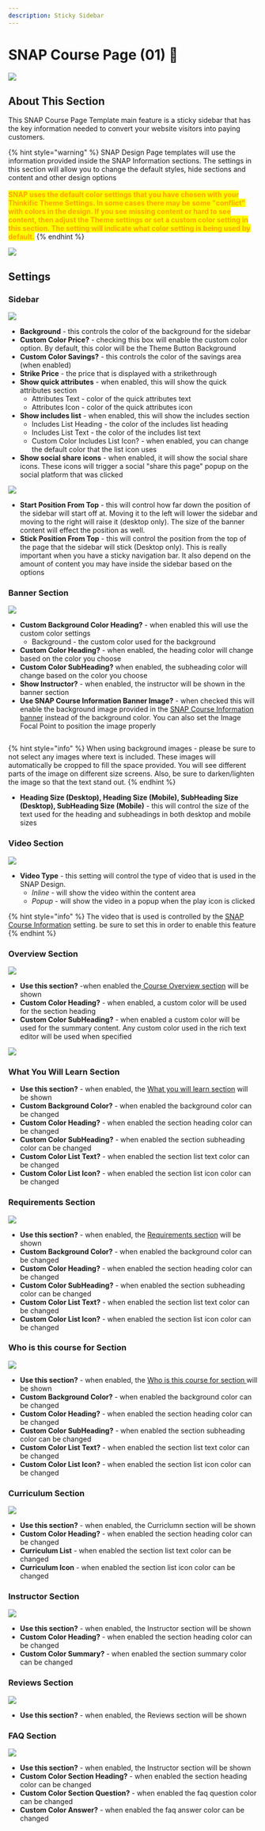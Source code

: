 ```yaml
---
description: Sticky Sidebar
---
```


# SNAP Course Page (01) 🎨

![](<../../.gitbook/assets/Screen Shot 2022-07-12 at 7.17.52 PM.png>)

## About This Section

This SNAP Course Page Template main feature is a sticky sidebar that has the key information needed to convert your website visitors into paying customers.&#x20;

{% hint style="warning" %}
SNAP Design Page templates will use the information provided inside the SNAP Information sections. The settings in this section will allow you to change the default styles, hide sections and content and other design options\
\
<mark style="color:orange;">**SNAP uses the default color settings that you have chosen with your Thinkific Theme Settings. In some cases there may be some "conflict" with colors in the design. If you see missing content or hard to see content, then adjust the Theme settings or set a custom color setting in this section. The setting will indicate what color setting is being used by default.**</mark>
{% endhint %}

![](<../../.gitbook/assets/Screen Shot 2022-07-13 at 12.52.24 PM.png>)

## Settings

### Sidebar

![](<../../.gitbook/assets/Site-Builder-Thinkific - 2022-07-13T124910.157.png>)

* **Background** - this controls the color of the background for the sidebar
* **Custom Color Price?** - checking this box will enable the custom color option. By default, this color will be the Theme Button Background
* **Custom Color Savings?** - this controls the color of the savings area (when enabled)
* **Strike Price** - the price that is displayed with a strikethrough
* **Show quick attributes** - when enabled, this will show the quick attributes section
  * Attributes Text - color of the quick attributes text
  * Attributes Icon - color of the quick attributes icon
* **Show includes list** - when enabled, this will show the includes section
  * Includes List Heading - the color of the includes list heading
  * Includes List Text - the color of the includes list text
  * Custom Color Includes List Icon? - when enabled, you can change the default color that the list icon uses
* **Show social share icons** - when enabled, it will show the social share icons. These icons will trigger a social "share this page" popup on the social platform that was clicked

![](<../../.gitbook/assets/Screen Shot 2022-07-22 at 1.01.41 PM.png>)

* **Start Position From Top** - this will control how far down the position of the sidebar will start off at. Moving it to the left will lower the sidebar and moving to the right will raise it (desktop only). The size of the banner content will effect the position as well.
* **Stick Position From Top** - this will control the position from the top of the page that the sidebar will stick (Desktop only). This is really important when you have a sticky navigation bar. It also depend on the amount of content you may have inside the sidebar based on the options

### Banner Section

![](<../../.gitbook/assets/Site-Builder-Thinkific - 2022-07-13T125753.802.png>)

* **Custom Background Color Heading?** - when enabled this will use the custom color settings
  * Background - the custom color used for the background
* **Custom Color Heading?** - when enabled, the heading color will change based on the color you choose
* **Custom Color SubHeading?** when enabled, the subheading color will change based on the color you choose
* **Show Instructor?** - when enabled, the instructor will be shown in the banner section
* **Use SNAP Course Information Banner Image?** - when checked this will enable the background image provided in the [SNAP Course Information banner](../snap-information-sections/snap-course-information.md#banner-settings-group) instead of the background color. You can also set the Image Focal Point to position the image properly

<img src="../../.gitbook/assets/Screen Shot 2022-07-18 at 11.05.05 AM.png" alt="" data-size="original">

{% hint style="info" %}
When using background images - please be sure to not select any images where text is included. These images will automatically be cropped to fill the space provided. You will see different parts of the image on different size screens. Also, be sure to darken/lighten the image so that the text stand out.
{% endhint %}

* **Heading Size (Desktop), Heading Size (Mobile), SubHeading Size (Desktop), SubHeading Size (Mobile)** - this will control the size of the text used for the heading and subheadings in both desktop and mobile sizes

### Video Section

![](<../../.gitbook/assets/Screen Shot 2022-07-13 at 1.00.38 PM.png>)

* **Video Type** - this setting will control the type of video that is used in the SNAP Design.
  * _Inline_ - will show the video within the content area&#x20;
  * _Popup_ - will show the video in a popup when the play icon is clicked

{% hint style="info" %}
The video that is used is controlled by the [SNAP Course Information](../snap-information-sections/snap-course-information.md#video) setting. be sure to set this in order to enable this feature
{% endhint %}

### Overview Section

![](<../../.gitbook/assets/Site-Builder-Thinkific - 2022-07-13T130332.134.png>)

* **Use this section?** -when enabled the[ Course Overview section](../snap-information-sections/snap-course-information.md#course-overview) will be shown&#x20;
* **Custom Color Heading?** - when enabled, a custom color will be used for the section heading
* **Custom Color SubHeading?** - when enabled a custom color will be used for the summary content. Any custom color used in the rich text editor will be used when specified

![](<../../.gitbook/assets/Site-Builder-Thinkific - 2022-07-13T130842.841.png>)

### What You Will Learn Section

* **Use this section?** - when enabled, the [What you will learn section](../snap-information-sections/snap-course-information.md#what-you-will-learn) will be shown
* **Custom Background Color?** - when enabled the background color can be changed
* **Custom Color Heading?** - when enabled the section heading color can be changed
* **Custom Color SubHeading?** - when enabled the section subheading color can be changed
* **Custom Color List Text?** - when enabled the section list text color can be changed
* **Custom Color List Icon?** - when enabled the section list icon color can be changed

### Requirements Section

![](<../../.gitbook/assets/Site-Builder-Thinkific - 2022-07-13T131955.415.png>)

* **Use this section?** - when enabled, the [Requirements section](../snap-information-sections/snap-course-information.md#requirements) will be shown
* **Custom Background Color?** - when enabled the background color can be changed
* **Custom Color Heading?** - when enabled the section heading color can be changed
* **Custom Color SubHeading?** - when enabled the section subheading color can be changed
* **Custom Color List Text?** - when enabled the section list text color can be changed
* **Custom Color List Icon?** - when enabled the section list icon color can be changed

### Who is this course for Section

![](<../../.gitbook/assets/Site-Builder-Thinkific - 2022-07-13T132052.342.png>)

* **Use this section?** - when enabled, the [Who is this course for section ](../snap-information-sections/snap-course-information.md#who-is-this-course-for)will be shown
* **Custom Background Color?** - when enabled the background color can be changed
* **Custom Color Heading?** - when enabled the section heading color can be changed
* **Custom Color SubHeading?** - when enabled the section subheading color can be changed
* **Custom Color List Text?** - when enabled the section list text color can be changed
* **Custom Color List Icon?** - when enabled the section list icon color can be changed

### Curriculum Section

![](<../../.gitbook/assets/Site-Builder-Thinkific - 2022-07-13T132157.034.png>)

* **Use this section?** - when enabled, the Curriclumn section will be shown
* **Custom Color Heading?** - when enabled the section heading color can be changed
* **Curriculum List** - when enabled the section list text color can be changed
* **Curriculum Icon** - when enabled the section list icon color can be changed

### Instructor Section

![](<../../.gitbook/assets/Site-Builder-Thinkific - 2022-07-13T132250.934.png>)

* **Use this section?** - when enabled, the Instructor section will be shown
* **Custom Color Heading?** - when enabled the section heading color can be changed
* **Custom Color Summary?** - when enabled the section summary color can be changed

### Reviews Section

![](<../../.gitbook/assets/Screen Shot 2022-07-13 at 1.24.46 PM.png>)

* **Use this section?** - when enabled, the Reviews section will be shown

### FAQ Section

![](<../../.gitbook/assets/Site-Builder-Thinkific - 2022-07-13T132407.898.png>)

* **Use this section?** - when enabled, the Instructor section will be shown
* **Custom Color Section Heading?** - when enabled the section heading color can be changed
* **Custom Color Section Question?**  - when enabled the faq question color can be changed
* **Custom Color Answer?**  - when enabled the faq answer color can be changed
